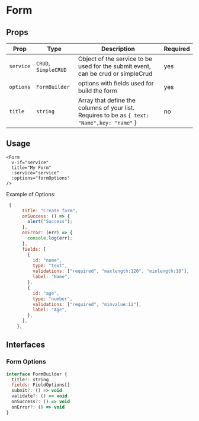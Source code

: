 # Form

## Props

| Prop      | Type                 | Description                                                                                  | Required |
| --------- | -------------------- | -------------------------------------------------------------------------------------------- | -------- |
| `service` | `CRUD`, `SimpleCRUD` | Object of the service to be used for the submit event, can be crud or simpleCrud             | yes      |
| `options` | `FormBuilder`        | options with fields used for build the form                                                  | yes       |
| `title`   | `string`             | Array that define the columns of your list. Requires to be as `{ text: "Name",key: "name"` } | no       |

## Usage

```vue
<Form
  v-if="service"
  title="My Form"
  :service="service"
  :options="formOptions"
/>
```

Example of Options:

```js
 {
      title: "Create form",
      onSuccess: () => {
        alert("Success");
      },
      onError: (err) => {
        console.log(err);
      },
      fields: [
        {
          id: "name",
          type: "text",
          validations: ["required", "maxlength:120", "minlength:10"],
          label: "Name",
        },
        {
          id: "age",
          type: "number",
          validations: ["required", "minvalue:12"],
          label: "Age",
        },
      ],
    },
```

## Interfaces

### Form Options

```js
interface FormBuilder {
  title?: string
  fields: FieldOptions[]
  submit?: () => void
  validate?: () => void
  onSuccess?: () => void
  onError?: () => void
}
```

